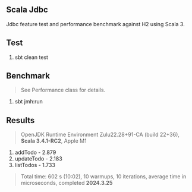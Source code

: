Scala Jdbc
----------
Jdbc feature test and performance benchmark against H2 using Scala 3.

Test
----
1. sbt clean test

Benchmark
---------
>See Performance class for details.
1. sbt jmh:run

Results
-------
>OpenJDK Runtime Environment Zulu22.28+91-CA (build 22+36), **Scala 3.4.1-RC2**, Apple M1
1. addTodo - 2.879
2. updateTodo - 2.183
3. listTodos - 1.733
>Total time: 602 s (10:02), 10 warmups, 10 iterations, average time in microseconds, completed **2024.3.25**